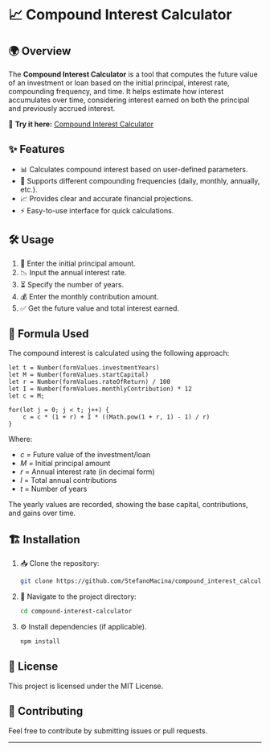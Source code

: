 # 📈 Compound Interest Calculator

## 🌍 Overview
The **Compound Interest Calculator** is a tool that computes the future value of an investment or loan based on the initial principal, interest rate, compounding frequency, and time. It helps estimate how interest accumulates over time, considering interest earned on both the principal and previously accrued interest.

🔗 **Try it here:** [Compound Interest Calculator](https://www.stefanomacinaleone.it/compound-interest-calculator/)

## ✨ Features
- 📊 Calculates compound interest based on user-defined parameters.
- 🔄 Supports different compounding frequencies (daily, monthly, annually, etc.).
- 📈 Provides clear and accurate financial projections.
- ⚡ Easy-to-use interface for quick calculations.

## 🛠 Usage
1. 🏦 Enter the initial principal amount.
2. 📉 Input the annual interest rate.
3. ⏳ Specify the number of years.
4. 💰 Enter the monthly contribution amount.
5. ✅ Get the future value and total interest earned.

## 📐 Formula Used
The compound interest is calculated using the following approach:

```
let t = Number(formValues.investmentYears)
let M = Number(formValues.startCapital)
let r = Number(formValues.rateOfReturn) / 100 
let I = Number(formValues.monthlyContribution) * 12
let c = M;

for(let j = 0; j < t; j++) {
    c = c * (1 + r) + I * ((Math.pow(1 + r, 1) - 1) / r)
}
```

Where:
- *c* = Future value of the investment/loan
- *M* = Initial principal amount
- *r* = Annual interest rate (in decimal form)
- *I* = Total annual contributions
- *t* = Number of years

The yearly values are recorded, showing the base capital, contributions, and gains over time.

## 🏗 Installation
1. 📥 Clone the repository:
   ```sh
   git clone https://github.com/StefanoMacina/compound_interest_calculator.git
   ```
2. 📂 Navigate to the project directory:
   ```sh
   cd compound-interest-calculator
   ```
3. ⚙️ Install dependencies (if applicable).
    ```sh
    npm install
    ```

## 📜 License
This project is licensed under the MIT License.

## 🤝 Contributing
Feel free to contribute by submitting issues or pull requests.

---


